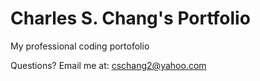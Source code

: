 # Charles S. Chang's Portfolio

My professional coding portofolio

Questions? Email me at:
[cschang2@yahoo.com](mailto:cschang2@yahoo.com)
